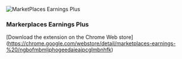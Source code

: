 ![MarketPlaces Earnings Plus](https://raw.githubusercontent.com/winstef/Marketplaces-Earnings-plus/master/assets/screenshot.jpg)

### Markerplaces Earnings Plus

[Download the extension on the Chrome Web store] (https://chrome.google.com/webstore/detail/marketplaces-earnings-%20/ngbofmbmljphogeedaieajpcglmbnhfk)